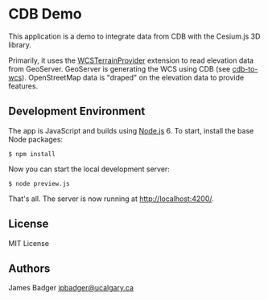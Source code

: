 # CDB Demo

This application is a demo to integrate data from CDB with the Cesium.js 3D library.

Primarily, it uses the [WCSTerrainProvider](https://github.com/xlhomme/WCSTerrainProvider) extension to read elevation data from GeoServer. GeoServer is generating the WCS using CDB (see [cdb-to-wcs](https://github.com/GeoSensorWebLab/cdb-to-wcs)). OpenStreetMap data is "draped" on the elevation data to provide features.

## Development Environment

The app is JavaScript and builds using [Node.js](https://nodejs.org/) 6. To start, install the base Node packages:

    $ npm install

Now you can start the local development server:

    $ node preview.js

That's all. The server is now running at [http://localhost:4200/](http://localhost:4200/).

## License

MIT License

## Authors

James Badger <jpbadger@ucalgary.ca>
